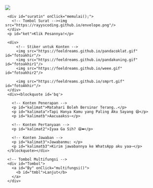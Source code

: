 <html><meta charset='UTF-8'/><meta content='width=device-width, initial-scale=1, user-scalable=1, minimum-scale=1, maximum-scale=5' name='viewport'/><meta content='IE=edge' http-equiv='X-UA-Compatible'/>

  <link rel="preconnect" href="https://fonts.googleapis.com">
  <link rel="preconnect" href="https://fonts.gstatic.com" crossorigin>
  <link href="https://fonts.googleapis.com/css2?family=Josefin+Sans:wght@400;700&display=swap" rel="stylesheet">
  
  <script src="https://cdn.jsdelivr.net/npm/sweetalert2@11.0.19/dist/sweetalert2.all.min.js"></script><link href="https://feeldreams.github.io/matahari/style.css" rel="stylesheet" type="text/css" />
  <script src="https://kit.fontawesome.com/4f3ce16e3e.js" crossorigin="anonymous"></script>
  
<head>
<title>Hanya Kamu yang Aku Sayang</title>
<meta name="description" content="HTML Bucin Malas.id">
<link rel="icon" type="image/x-icon" href="https://malasid.github.io/favicon.png">
</head>
<body>
	
   <!-- Ganti Audio di sini --><audio src="https://feeldreams.github.io/matahari/matahari.mp3" id="linkmp3"></audio><script>audio = new Audio('' + linkmp3.src);</script>
   
   <div id="bodyblur">
     <!-- Wallpaper --><img src="https://feeldreams.github.io/wp10.jpg" id="wallpaper"/><div id="beneranblur"></div>
   </div>

   <div id='Content'>
   	
     <div id="suratin" onClick="memulai();">
       <!-- Tombol Surat --><img src="https://rayyscoding.github.io/envelope.png"/>
     </div>
     <p id="ket">Klik Pesannya!</p>
   
     <div>
         <!-- Stiker untuk Konten -->
         <img src="https://feeldreams.github.io/pandacoklat.gif" id="fotoakhir"/>
         <img src="https://feeldreams.github.io/pandakuning.gif" id="fotoakhir1"/>
         <img src="https://feeldreams.github.io/weee.gif" id="fotoakhir2"/>

         <img src="https://feeldreams.github.io/smprt.gif" id="fotoAkhir"/>
     </div>
     <div><blockquote id='bq'>
  
       <!-- Konten Penerapan -->
       <p id="kalimat">Matahari Boleh Bersinar Terang..</p>
       <p id="kalimata">Tapi Hanya Kamu yang Paling Aku Sayang 😆</p>
       <p id="kalimatb">Aacuaakss~</p>

       <!-- Konten Pertanyaan -->
       <p id="kalimat2">Iyaa Ga Sih? 😆❤️</p>

       <!-- Konten Jawaban -->
       <p id="kalimat3">Jawabanmu: </p>
       <p id="kalimatb3">Kirim jawabannya ke WhatsApp aku yaa~</p>
     </blockquote></div>
   
     <!-- Tombol Multifungsi -->
     <div id="Tombol">
       <a id="By" onClick="multifungsi()">
         <b id="tmbl">Lanjut</b>
       </a>
     </div>
     
   </div>

<!-- Jangan Edit Bagian Ini --><script>
  async function menuju(){await swals.fire('OK!', 'Kirim pesan ke WhatsApp aku, ya!', 'success');window.location = "https://api.whatsapp.com/send?phone=&text=" + pesanwhatsapp;Tombol.style="margin-top:15px;opacity:1;transform: scale(1);";}
  const swalst = Swal.mixin({timer: 2777, allowOutsideClick: false, showConfirmButton: false, timerProgressBar: true, imageHeight: 100,}); const swals = Swal.mixin({allowOutsideClick: false, cancelButtonColor: '#FF0040', imageWidth: 100, imageHeight: 100,}); const body = document.querySelector("body");function createHeart() {const heart = document.createElement("div"); heart.className = "fas fa-heart"; heart.style.left = (Math.random() * 90)+"vw"; heart.style.animationDuration = (Math.random()*3)+2+"s"; body.appendChild(heart);} setInterval(function name(params) {var heartArr = document.querySelectorAll(".fa-heart"); if (heartArr.length > 100) {heartArr[0].remove()}},100);
  function mulaikonten(){fungsi=1;suratin.style="display:none";ket.style="display:none";Content.style = "opacity:1;margin-top:4vh;";bodyblur.style="opacity:.4;animation:none";wallpaper.style="transform: scale(1);";bq.style = "position:relative;opacity:1;visibility:visible;margin-top:0;";

                          audio.play();ftganti=0;ftmuncul();
                          setTimeout(fmulaiketik1,300);setTimeout(mulaiketik1,300);
                          setTimeout(fmulaiketik1b,2000);setTimeout(mulaiketik1b,2000);
                          setTimeout(fmulaiketik2,3955);setTimeout(mulaiketik2,3955);
                         }
  
   async function jawab(){
           var { value: jawaban } = await swals.fire({
               title: 'Tulis Pesan &#128073;&#128072;', input: 'text', allowOutsideClick: false, showCancelButton: false,
           });
           if(jawaban && jawaban.length < 19){
           	window.jawaban = jawaban;
               pesanwhatsapp = jawaban;
               balasan = jawaban;
               otomatis3();setTimeout(stakhir,1000);
           } else {
               await swals.fire('Ups!', 'Jawaban tidak boleh kosong atau lebih dari 18 karakter, ya!');
           }
       }
</script>
<script src="https://malasid.github.io/html/hanyakamusayang.js"></script>
<!-- Sampai Sini -->
</body>
</html>
